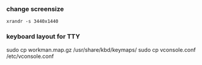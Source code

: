 ### change screensize
`xrandr -s 3440x1440`

### keyboard layout for TTY
sudo cp workman.map.gz /usr/share/kbd/keymaps/
sudo cp vconsole.conf /etc/vconsole.conf